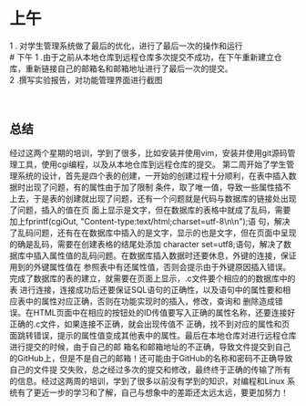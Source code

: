 # 上午
1 . 对学生管理系统做了最后的优化，进行了最后一次的操作和运行    
# 下午
1 .由于之前从本地仓库到远程仓库多次提交不成功，在下午重新建立仓库，重新链接自己的邮箱名和邮箱地址进行了最后一次的提交。   
2 .撰写实验报告，对功能管理界面进行截图   

 
## 总结
经过这两个星期的培训，学到了很多，比如安装并使用vim，安装并使用git源码管理工具，使用cgi编程，以及从本地仓库到远程仓库的提交。
第二周开始了学生管理系统的设计，首先是四个表的创建，一开始的创建过程十分顺利，在表中插入数据时出现了问题，有的属性由于加了限制
条件，取了唯一值，导致一些属性插不上去，于是表的创建就出现了问题，还有一个问题就是代码与数据库的链接处出现了问题，插入的值在页
面上显示是文字，但在数据库的表格中就成了乱码，需要加上fprintf(cgiOut, "Content-type:text/html;charset=utf-8\n\n");语
句，解决了乱码问题，还有在在数据库中插入的是文字，显示的也是文字，但在页面中呈现的确是乱码，需要在创建表格的结尾处添加
character set=utf8;语句，解决了数据库中插入属性值的乱码问题。在数据库插入数据时还要休息，外键的连接，保证用到的外键属性值在
参照表中有还属性值，否则会提示由于外键原因插入错误。完成了数据库的表的建立，就需要在页面上显示，.c文件要个相应的的数据库中的表
进行连接，连接成功后还要保证SQL语句的正确性，以及语句中的属性要和相应表中的属性对应正确，否则在功能实现时的插入，修改，查询和
删除造成错误。在HTML页面中在相应的按钮处的ID传值要写入正确的属性名称，还要连接好正确的.c文件，如果连接不正确，就会出现传值不
正确，找不到对应的属性和页面跳转错误，提示的属性值变成其他表中的属性。最后在本地仓库对进行远程仓库进行提交的时候，由于自己的邮
箱名和邮箱地址的不正确，导致文件提交到自己的GitHub上，但是不是自己的邮箱！还可能由于GitHub的名称和密码不正确导致自己的文件提
交失败，总之经过多次的提交和修改，最终终于正确的传输了所有的信息。经过这两周的培训，学到了很多以前没有学到的知识，对编程和Linux
系统有了更近一步的学习和了解，自己与想象中的差距还太远太远，要更加努力！

